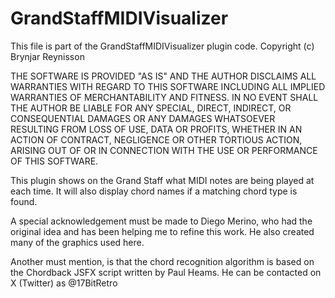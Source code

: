 # GrandStaffMIDIVisualizer

   This file is part of the GrandStaffMIDIVisualizer plugin code.
   Copyright (c) Brynjar Reynisson

   THE SOFTWARE IS PROVIDED "AS IS" AND THE AUTHOR DISCLAIMS ALL WARRANTIES WITH
   REGARD TO THIS SOFTWARE INCLUDING ALL IMPLIED WARRANTIES OF MERCHANTABILITY
   AND FITNESS. IN NO EVENT SHALL THE AUTHOR BE LIABLE FOR ANY SPECIAL, DIRECT,
   INDIRECT, OR CONSEQUENTIAL DAMAGES OR ANY DAMAGES WHATSOEVER RESULTING FROM
   LOSS OF USE, DATA OR PROFITS, WHETHER IN AN ACTION OF CONTRACT, NEGLIGENCE OR
   OTHER TORTIOUS ACTION, ARISING OUT OF OR IN CONNECTION WITH THE USE OR
   PERFORMANCE OF THIS SOFTWARE.

This plugin shows on the Grand Staff what MIDI notes are being played at each time. It will also display chord names if a matching chord type is found.

A special acknowledgement must be made to Diego Merino, who had the original idea and has been helping me to refine this work. He also created many of the graphics used here.

Another must mention, is that the chord recognition algorithm is based on the Chordback JSFX script written by Paul Heams. He can be contacted on X (Twitter) as @17BitRetro

